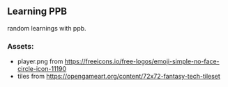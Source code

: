 ## Learning PPB

random learnings with ppb.

### Assets:
- player.png from https://freeicons.io/free-logos/emoji-simple-no-face-circle-icon-11190
- tiles from https://opengameart.org/content/72x72-fantasy-tech-tileset
